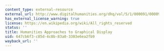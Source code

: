 ```yaml
---
content_type: external-resource
external_url: http://www.digitalhumanities.org/dhq/vol/5/1/000091/000091.html
has_external_license_warning: true
license: https://en.wikipedia.org/wiki/All_rights_reserved
status: ''
title: Humanities Approaches to Graphical Display
uid: 647cb6f3-c85d-4c0b-83a0-3303e6ea2fb9
wayback_url: ''
---
```


